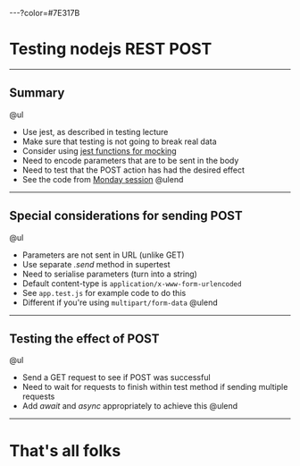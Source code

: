 ---?color=#7E317B

# Testing nodejs REST POST

---

## Summary

@ul
- Use jest, as described in testing lecture
- Make sure that testing is not going to break real data 
- Consider using [jest functions for mocking](https://jestjs.io/docs/en/mock-functions.html)
- Need to encode parameters that are to be sent in the body
- Need to test that the POST action has had the desired effect
- See the code from [Monday session](https://github.com/stevenaeola/Prog1920/tree/master/Monday/routing)
@ulend

---

## Special considerations for sending POST

@ul
- Parameters are not sent in URL (unlike GET)
- Use separate _.send_ method in supertest
- Need to serialise parameters (turn into a string)
- Default content-type is `application/x-www-form-urlencoded`
- See `app.test.js` for example code to do this
- Different if you're using `multipart/form-data`
@ulend

---

## Testing the effect of POST

@ul
- Send a GET request to see if POST was successful
- Need to wait for requests to finish within test method if sending multiple requests
- Add _await_ and _async_ appropriately to achieve this
@ulend

---

# That's all folks
